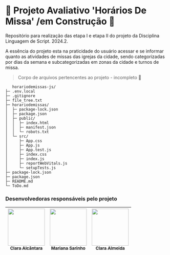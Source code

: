  # 🚧 Projeto Avaliativo 'Horários De Missa' /em Construção 🚧 
Repositório para realização das etapa I e etapa II do projeto da Disciplina Linguagem de Script. 2024.2.

A essência do projeto esta na praticidade do usuário acessar e se informar quanto as atividades de missas das igrejas da cidade, sendo categorizadas por dias da semana e subcategorizadas em zonas da cidade e turnos de missa.

> Corpo de arquivos pertencentes ao projeto - incompleto 📁

 ```
    horariodemissas-js/
├─ .env.local
├─ .gitignore
├─ file_tree.txt
├─ horariodemissas/
│  ├─ package-lock.json
│  ├─ package.json
│  ├─ public/
│  │  ├─ index.html
│  │  ├─ manifest.json
│  │  └─ robots.txt
│  └─ src/
│     ├─ App.css
│     ├─ App.js
│     ├─ App.test.js
│     ├─ index.css
│     ├─ index.js
│     ├─ reportWebVitals.js
│     └─ setupTests.js
├─ package-lock.json
├─ package.json
├─ README.md
└─ ToDo.md
 ```

### Desenvolvedoras responsáveis pelo projeto
| [<img loading="lazy" src="https://github.com/oiclai.png" width=115><br><sub>Clara Alcântara</sub>](https://github.com/oiclai) | [<img loading="lazy" src="https://github.com/marisarinho.png" width=115><br><sub>Mariana Sarinho</sub>](https://github.com/marisarinho)| [<img loading="lazy" src="https://github.com/euclaraalmeida.png" width=115><br><sub>Clara Almeida</sub>](https://github.com/euclaraalmeida)
| :---: | :---: | :---: |

